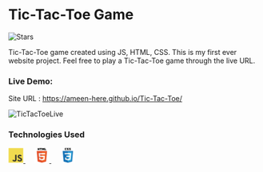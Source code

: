 # Tic-Tac-Toe Game
![Stars](https://img.shields.io/ore/stars/stars)

Tic-Tac-Toe game created using JS, HTML, CSS. This is my first ever website project. Feel free to play a Tic-Tac-Toe game through the live URL. 

### Live Demo:

Site URL : https://ameen-here.github.io/Tic-Tac-Toe/

![TicTacToeLive](https://user-images.githubusercontent.com/86822695/188015267-a5bffc6f-cc52-48c3-80ab-318f89819d46.gif)


### Technologies Used

<a href="https://developer.mozilla.org/en-US/docs/Web/JavaScript" target="_blank" rel="noreferrer"> <img src="https://raw.githubusercontent.com/devicons/devicon/master/icons/javascript/javascript-original.svg" alt="javascript" width="30" height="30"/> </a> &emsp; <a href="https://www.w3.org/html/" target="_blank" rel="noreferrer"> <img src="https://raw.githubusercontent.com/devicons/devicon/master/icons/html5/html5-original-wordmark.svg" alt="html5" width="30" height="30"/> </a> &emsp; <a href="https://www.w3schools.com/css/" target="_blank" rel="noreferrer"> <img src="https://raw.githubusercontent.com/devicons/devicon/master/icons/css3/css3-original-wordmark.svg" alt="css3" width="30" height="30"/> </a>











